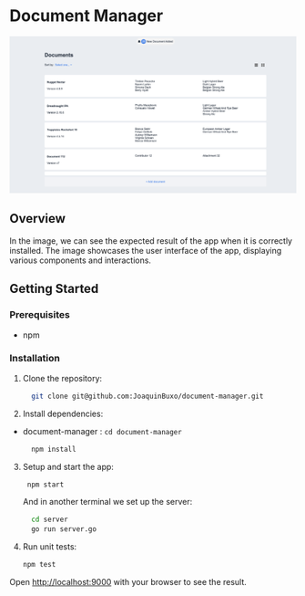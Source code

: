 # Document Manager

<div>
  <p align="center">
    <img src="public/document-manager.png" width="800" alt="Document Manager">
  </p>
</div>

## Overview

In the image, we can see the expected result of the app when it is correctly installed. The image showcases the user interface of the app, displaying various components and interactions.

## Getting Started

### Prerequisites

- npm

### Installation

1. Clone the repository:

   ```sh
     git clone git@github.com:JoaquinBuxo/document-manager.git
   ```

2. Install dependencies:

- document-manager : `cd document-manager`

  ```sh
    npm install
  ```

3. Setup and start the app:

   ```sh
    npm start
   ```

   And in another terminal we set up the server:

   ```sh
     cd server
     go run server.go
   ```

4. Run unit tests:

   ```sh
   npm test
   ```

Open [http://localhost:9000](http://localhost:9000) with your browser to see the result.
